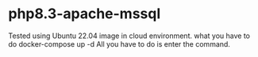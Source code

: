 # php8.3-apache-mssql
Tested using Ubuntu 22.04 image in cloud environment.
what you have to do
docker-compose up -d
All you have to do is enter the command.

